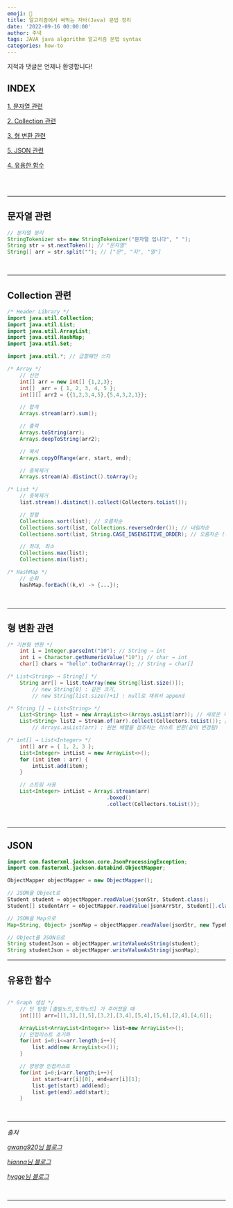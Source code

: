 ```yaml
---
emoji: 🔮
title: 알고리즘에서 써먹는 자바(Java) 문법 정리
date: '2022-09-16 00:00:00'
author: 주녁
tags: JAVA java algorithm 알고리즘 문법 syntax
categories: how-to
---
```


지적과 댓글은 언제나 환영합니다!

## INDEX

[1. 문자열 관련](#string)

[2. Collection 관련](#collection)

[3. 형 변환 관련](#cast)

[5. JSON 관련](#json)

[4. 유용한 함수](#useful)

<br/><br/>

---
## 문자열 관련<span id="string"></span>
```java
// 분자열 분리
StringTokenizer st= new StringTokenizer("문자열 입니다", " ");
String str = st.nextToken(); // "문자열"
String[] arr = str.split(""); // ["문", "자", "열"]
``` 
<br>

---
## Collection 관련<span id="collection"></span>
```java
/* Header Library */
import java.util.Collection;
import java.util.List;
import java.util.ArrayList;
import java.util.HashMap;
import java.util.Set;

import java.util.*; // 급할떄만 쓰자

/* Array */
    // 선언
    int[] arr = new int[] {1,2,3};
    int[] _arr = { 1, 2, 3, 4, 5 };  
    int[][] arr2 = {{1,2,3,4,5},{5,4,3,2,1}};

    // 합계
    Arrays.stream(arr).sum(); 

    // 출력
    Arrays.toString(arr);
    Arrays.deepToString(arr2);

    // 복사
    Arrays.copyOfRange(arr, start, end);

    // 중복제거
    Arrays.stream(A).distinct().toArray();

/* List */
    // 중복제거
    list.stream().distinct().collect(Collectors.toList());

    // 정렬        
    Collections.sort(list); // 오름차순        
    Collections.sort(list, Collections.reverseOrder()); // 내림차순    
    Collections.sort(list, String.CASE_INSENSITIVE_ORDER); // 오름차순 (대소문자 구분X)

    // 최대, 최소
    Collections.max(list);
    Collections.min(list);

/* HashMap */
    // 순회
    hashMap.forEach((k,v) -> {...});
```
<br>

---
## 형 변환 관련<span id="cast"></span>
```java
/* 기본형 변환 */
    int i = Integer.parseInt("10"); // String → int
    int i = Character.getNumericValue('10'); // char → int
    char[] chars = "hello".toCharArray(); // String → char[]

/* List<String> → String[] */
    String arr[] = list.toArray(new String[list.size()]); 
        // new String[0] : 같은 크기, 
        // new String[list.size()+1] : null로 채워서 append

/* String [] → List<String> */
    List<String> list = new ArrayList<>(Arrays.asList(arr)); // 새로운 객체를 생성
    List<String> list2 = Stream.of(arr).collect(Collectors.toList()); // 스트림 사용
        // Arrays.asList(arr) : 원본 배열을 참조하는 리스트 반환(같이 변경됨)

/* int[] → List<Integer> */
    int[] arr = { 1, 2, 3 };
    List<Integer> intList = new ArrayList<>();        
    for (int item : arr) {
        intList.add(item);        
    }

    // 스트림 사용
    List<Integer> intList = Arrays.stream(arr)
                                .boxed()                        
                                .collect(Collectors.toList());
```
<br>

---
## JSON <span id="json"></span>
```java
import com.fasterxml.jackson.core.JsonProcessingException;
import com.fasterxml.jackson.databind.ObjectMapper;

ObjectMapper objectMapper = new ObjectMapper();

// JSON을 Object로
Student student = objectMapper.readValue(jsonStr, Student.class);
Student[] studentArr = objectMapper.readValue(jsonArrStr, Student[].class);

// JSON을 Map으로
Map<String, Object> jsonMap = objectMapper.readValue(jsonStr, new TypeReference<Map<String, Object>>() {});

// Object를 JSON으로
String studentJson = objectMapper.writeValueAsString(student);
String studentJson = objectMapper.writeValueAsString(jsonMap);
```

---
## 유용한 함수<span id="useful"></span>
```java

/* Graph 생성 */
    // 단 방향 [출발노드,도착노드] 가 주어졌을 때
    int[][] arr=[[1,3],[1,5],[3,2],[3,4],[5,4],[5,6],[2,4],[4,6]];

    ArrayList<ArrayList<Integer>> list=new ArrayList<>();
    // 인접리스트 초기화
    for(int i=0;i<=arr.length;i++){
        list.add(new ArrayList<>());
    }

    // 양방향 인접리스트
    for(int i=0;i<arr.length;i++){
        int start=arr[i][0], end=arr[i][1];
        list.get(start).add(end);
        list.get(end).add(start);
    }

```
<br>

---

_출처_

_[gwang920님 블로그](https://gwang920.github.io/java/Java-condingGrammer/)_

_[hianna님 블로그](https://hianna.tistory.com/551)_

_[hygge님 블로그](https://velog.io/@hygge/Java-코딩테스트-문법-속성-정리)_

<br/>

---

```toc

```
